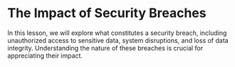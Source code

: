 # The Impact of Security Breaches
In this lesson, we will explore what constitutes a security breach, including unauthorized access to sensitive data, system disruptions, and loss of data integrity. Understanding the nature of these breaches is crucial for appreciating their impact.
### 
<!--stackedit_data:
eyJoaXN0b3J5IjpbLTExOTQwNTI4NTFdfQ==
-->